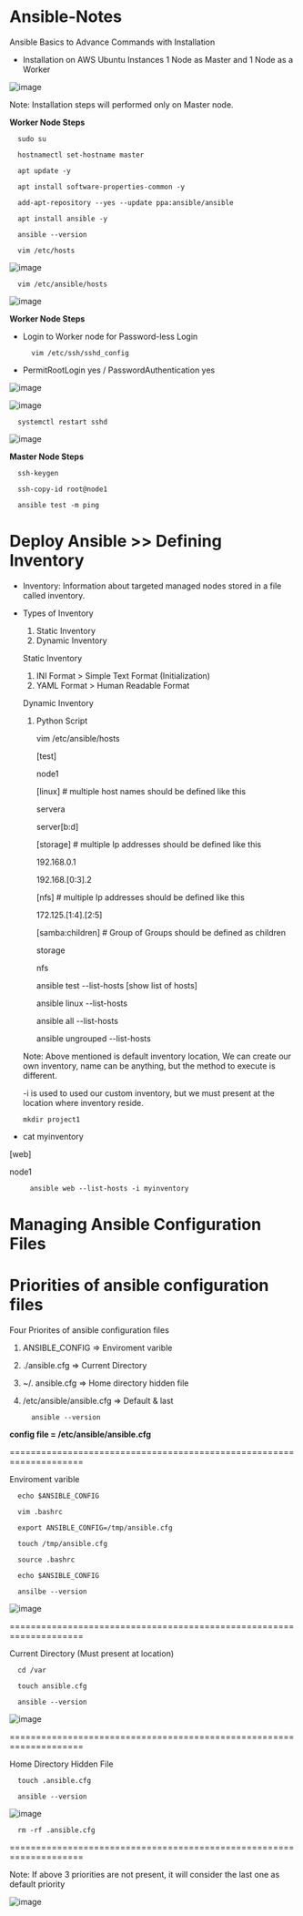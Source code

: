 # Ansible-Notes
Ansible Basics to Advance Commands with Installation

* Installation on AWS Ubuntu Instances
   1 Node as Master and 1 Node as a Worker 

![image](https://github.com/sunnyvalechha/Ansible-Notes/assets/59471885/10877c25-76e8-4470-b5de-ab22ec4bfb44)

Note: Installation steps will performed only on Master node.

**Worker Node Steps**

      sudo su

      hostnamectl set-hostname master
      
      apt update -y

      apt install software-properties-common -y

      add-apt-repository --yes --update ppa:ansible/ansible

      apt install ansible -y

      ansible --version

      vim /etc/hosts  

![image](https://github.com/sunnyvalechha/Ansible-Notes/assets/59471885/d5c9d497-db37-42f9-83a4-7c81370da64b)

      vim /etc/ansible/hosts

![image](https://github.com/sunnyvalechha/Ansible-Notes/assets/59471885/66bd3d59-2643-4412-8a31-eda09b8d81bf)

**Worker Node Steps**

* Login to Worker node for Password-less Login

        vim /etc/ssh/sshd_config

* PermitRootLogin yes / PasswordAuthentication yes

![image](https://github.com/sunnyvalechha/Ansible-Notes/assets/59471885/031cc3ac-1606-4f04-a286-10c065c143c9)

![image](https://github.com/sunnyvalechha/Ansible-Notes/assets/59471885/da90c5ef-f94f-47a2-b41c-566e17039d0d)

      systemctl restart sshd

![image](https://github.com/sunnyvalechha/Ansible-Notes/assets/59471885/a33f0754-c014-47e3-be48-5e2d2f23155e)

**Master Node Steps**

      ssh-keygen

      ssh-copy-id root@node1

      ansible test -m ping

  # Deploy Ansible >> Defining Inventory

* Inventory: Information about targeted managed nodes stored in a file called inventory.

* Types of Inventory
  1. Static Inventory
  2. Dynamic Inventory
 
  Static Inventory
  1. INI Format > Simple Text Format (Initialization)
  2. YAML Format > Human Readable Format
 
  Dynamic Inventory
  1. Python Script

      vim /etc/ansible/hosts

      [test]

      node1

      [linux]    # multiple host names should be defined like this

      servera

      server[b:d]

      [storage]   # multiple Ip addresses should be defined like this

      192.168.0.1

      192.168.[0:3].2

      [nfs]      # multiple Ip addresses should be defined like this

      172.125.[1:4].[2:5]

      [samba:children] # Group of Groups should be defined as children

      storage

      nfs

      ansible test --list-hosts   [show list of hosts]

      ansible linux --list-hosts

      ansible all --list-hosts

      ansible ungrouped --list-hosts

  Note: Above mentioned is default inventory location, We can create our own inventory, name can be anything, but the method to execute is different.

  -i is used to used our custom inventory, but we must present at the location where inventory reside.

      mkdir project1

* cat myinventory 

[web]

node1

         ansible web --list-hosts -i myinventory

# Managing Ansible Configuration Files

# Priorities of ansible configuration files

Four Priorites of ansible configuration files

1. ANSIBLE_CONFIG => Enviroment varible

2. ./ansible.cfg  => Current Directory

3. ~/. ansible.cfg => Home directory hidden file

4. /etc/ansible/ansible.cfg   => Default & last


         ansible --version

  **config file = /etc/ansible/ansible.cfg**

  ====================================================================

Enviroment varible

      echo $ANSIBLE_CONFIG
      
      vim .bashrc

      export ANSIBLE_CONFIG=/tmp/ansible.cfg
      
      touch /tmp/ansible.cfg
      
      source .bashrc
      
      echo $ANSIBLE_CONFIG
      
      ansilbe --version

![image](https://github.com/sunnyvalechha/Ansible-on-Ubuntu/assets/59471885/73196982-f756-4699-8be8-d26d4b035f6e)

====================================================================

Current Directory (Must present at location)

      cd /var

      touch ansible.cfg

      ansible --version

![image](https://github.com/sunnyvalechha/Ansible-on-Ubuntu/assets/59471885/ddb019c4-93fa-4d67-afaa-5d4c90536be9)

====================================================================

Home Directory Hidden File

      touch .ansible.cfg

      ansible --version

![image](https://github.com/sunnyvalechha/Ansible-on-Ubuntu/assets/59471885/46171c01-b8f0-4581-a56f-01f675f7dae2)

      rm -rf .ansible.cfg
====================================================================

Note: If above 3 priorities are not present, it will consider the last one as default priority

![image](https://github.com/sunnyvalechha/Ansible-on-Ubuntu/assets/59471885/667df24d-3bff-4da1-81e4-50cb5aa17ed8)




